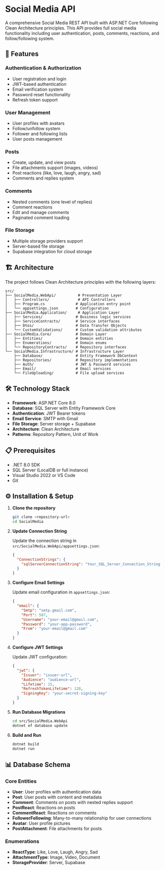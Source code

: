 # Social Media API

A comprehensive Social Media REST API built with ASP.NET Core following Clean Architecture principles. This API provides full social media functionality including user authentication, posts, comments, reactions, and follow/following system.

## 🚀 Features

### Authentication & Authorization

- User registration and login
- JWT-based authentication
- Email verification system
- Password reset functionality
- Refresh token support

### User Management

- User profiles with avatars
- Follow/unfollow system
- Follower and following lists
- User posts management

### Posts

- Create, update, and view posts
- File attachments support (images, videos)
- Post reactions (like, love, laugh, angry, sad)
- Comments and replies system

### Comments

- Nested comments (one level of replies)
- Comment reactions
- Edit and manage comments
- Paginated comment loading

### File Storage

- Multiple storage providers support
- Server-based file storage
- Supabase integration for cloud storage

## 🏗️ Architecture

The project follows Clean Architecture principles with the following layers:

```
src/
├── SocialMedia.WebApi/          # Presentation Layer
│   ├── Controllers/             # API Controllers
│   ├── Program.cs              # Application entry point
│   └── appsettings.json        # Configuration
├── SocialMedia.Application/     # Application Layer
│   ├── Services/               # Business logic services
│   ├── ServiceContracts/       # Service interfaces
│   ├── Dtos/                   # Data Transfer Objects
│   └── CustomValidations/      # Custom validation attributes
├── SocialMedia.Core/           # Domain Layer
│   ├── Entities/               # Domain entities
│   ├── Enumerations/           # Domain enums
│   └── RepositoryContracts/    # Repository interfaces
└── SocialMedia.Infrastructure/ # Infrastructure Layer
    ├── Database/               # Entity Framework DbContext
    ├── Repositories/           # Repository implementations
    ├── Auth/                   # JWT & Password services
    ├── Email/                  # Email services
    └── FileUploading/          # File upload services
```

## 🛠️ Technology Stack

- **Framework**: ASP.NET Core 8.0
- **Database**: SQL Server with Entity Framework Core
- **Authentication**: JWT Bearer tokens
- **Email Service**: SMTP with Gmail
- **File Storage**: Server storage + Supabase
- **Architecture**: Clean Architecture
- **Patterns**: Repository Pattern, Unit of Work

## 📋 Prerequisites

- .NET 8.0 SDK
- SQL Server (LocalDB or full instance)
- Visual Studio 2022 or VS Code
- Git

## ⚙️ Installation & Setup

1. **Clone the repository**

   ```bash
   git clone <repository-url>
   cd SocialMedia
   ```

2. **Update Connection String**

   Update the connection string in `src/SocialMedia.WebApi/appsettings.json`:

   ```json
   {
     "ConnectionStrings": {
       "sqlServerConnectionString": "Your_SQL_Server_Connection_String"
     }
   }
   ```

3. **Configure Email Settings**

   Update email configuration in `appsettings.json`:

   ```json
   {
     "email": {
       "Smtp": "smtp.gmail.com",
       "Port": 587,
       "Username": "your-email@gmail.com",
       "Password": "your-app-password",
       "From": "your-email@gmail.com"
     }
   }
   ```

4. **Configure JWT Settings**

   Update JWT configuration:

   ```json
   {
     "jwt": {
       "Issuer": "issuer-url",
       "Audience": "audience-url",
       "Lifetime": 15,
       "RefreshTokenLifetime": 120,
       "SigningKey": "your-secret-signing-key"
     }
   }
   ```

5. **Run Database Migrations**

   ```bash
   cd src/SocialMedia.WebApi
   dotnet ef database update
   ```

6. **Build and Run**
   ```bash
   dotnet build
   dotnet run
   ```

## 📊 Database Schema

### Core Entities

- **User**: User profiles with authentication data
- **Post**: User posts with content and metadata
- **Comment**: Comments on posts with nested replies support
- **PostReact**: Reactions on posts
- **CommentReact**: Reactions on comments
- **FollowerFollowing**: Many-to-many relationship for user connections
- **Avatar**: User profile pictures
- **PostAttachment**: File attachments for posts

### Enumerations

- **ReactType**: Like, Love, Laugh, Angry, Sad
- **AttachmentType**: Image, Video, Document
- **StorageProvider**: Server, Supabase
